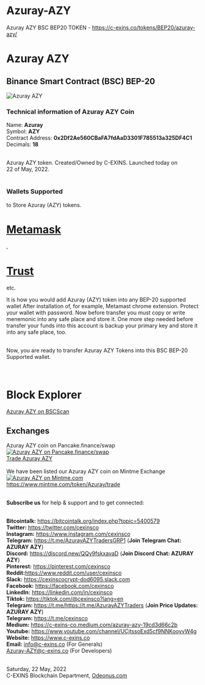 
# Azuray-AZY
Azuray AZY BSC BEP20 TOKEN - https://c-exins.co/tokens/BEP20/azuray-azy/

<h1>Azuray AZY</h1>
<h2>Binance Smart Contract (BSC) BEP-20</h2>
<img src="https://c-exins.co/lnkimages/Azuray-AZY-logo-200x200.png" alt="Azuray AZY" title="Azuray AZY" /> <br />


<h3>Technical information of Azuray AZY Coin</h3>

Name: <b>Azuray</b> <br />
Symbol: <b>AZY</b> <br />
Contract Address: <b>0x2Df2Ae560CBaFA7fdAaD3301F785513a325DF4C1</b> <br />
Decimals: <b>18</b> <br /> <br />

Azuray AZY token. Created/Owned by C-EXINS. Launched today on <br />
22 of May, 2022. <br />
 <br />

<h3>Wallets Supported</h3> to Store Azuray (AZY) tokens. <br />


<h1><a href="https://microsoftedge.microsoft.com/addons/detail/metamask/ejbalbakoplchlghecdalmeeeajnimhm?hl=en-US" title="Azuray AZY on Metamask">Metamask</a></h1>, <h1><a href="https://trustwallet.com/dl/apk" title="Azuray AZY on Tron Wallet">Trust</a></h1> etc.


It is how you would add Azuray (AZY) token into any BEP-20 supported wallet 
After installation of, for example, Metamast chrome extension. Protect your wallet with password. Now before transfer
you must copy or write menemonic into any safe place and store it. One more step needed before transfer your funds into
this account is backup your primary key and store it into any safe place, too. <br /> <br />

Now, you are ready to transfer Azuray AZY Tokens into this BSC BEP-20 Supported wallet. <br /> <br /> <br />



<h1>Block Explorer</h1>
<a href="https://bscscan.com/token/0x2Df2Ae560CBaFA7fdAaD3301F785513a325DF4C1" title="Azuray AZY block explorer">Azuray AZY on BSCScan</a>



<h2>Exchanges</h2>
Azuray AZY coin on Pancake.finance/swap <br />
<a href="https://pancakeswap.finance/swap?outputCurrency=0x2Df2Ae560CBaFA7fdAaD3301F785513a325DF4C1" title="Trade Azuray AZY on Pancake.finance/swap">
<img src="https://www.c-exins.co/tokens/ERC20/odematic-odm/images/pancake.finace.png" alt="Azuray AZY on Pancake.finance/swap" title="Azuray AZY on Pancake.finance/swap" /> <br/>
Trade Azuray AZY</a> <br/> <br />
We have been listed our Azuray AZY coin on Mintme Exchange <br/>
<a href="https://www.mintme.com/token/Azuray/invite" title="Azuray AZY on Mintme"><img src="https://www.c-exins.co/tokens/BEP20/azuray-azy/images/mintme-exchange.png" alt="Azuray AZY on Mintme.com" title="Azuray AZY on Mintme.com"/></a> <br/>
<a href="https://www.mintme.com/token/Azuray/invite" title="Trade Azuray AZY">https://www.mintme.com/token/Azuray/trade</a><br/><br/>


<b>Subscribe us</b> for help & support and to get connected:<br/><br/>


<b>Bitcointalk:</b> https://bitcointalk.org/index.php?topic=5400579 <br/>
<b>Twitter:</b> https://twitter.com/cexinsco <br/>
<b>Instagram:</b> https://www.instagram.com/cexinsco <br/>
<b>Telegram:</b> https://t.me/AzurayAZYTradersGRP1 (<b>Join Telegram Chat: AZURAY AZY</b>) <br/>
<b>Discord:</b> https://discord.new/QQy9fskxavaD (<b>Join Discord Chat: AZURAY AZY</b>) <br/>
<b>Pinterest:</b> https://pinterest.com/cexinsco <br/>
<b>Reddit:</b>https://www.reddit.com/user/cexinsco <br/>
<b>Slack:</b> https://cexinscocrypt-dod6095.slack.com <br/>
<b>Facebook:</b> https://facebook.com/cexinsco <br/>
<b>LinkedIn:</b> https://linkedin.com/in/cexinsco <br/>
<b>Tiktok:</b> https://tiktok.com/@cexinsco?lang=en <br/>
<b>Telegram:</b> https://t.me/https://t.me/AzurayAZYTraders (<b>Join Price Updates: AZURAY AZY</b>) <br/>
<b>Telegram:</b> https://t.me/cexinsco <br/>
<b>Medium:</b> https://c-exins-co.medium.com/azuray-azy-19cd3d66c2b <br/>
<b>Youtube:</b> https://www.youtube.com/channel/UCjtssoExd5cf9NNKooyvW4g <br/>
<b>Website:</b> https://www.c-exins.co <br/>
<b>Email:</b> info@c-exins.co (For Generals) <br/>
              Azuray-AZY@c-exins.co (For Developers) <br/> <br/>

Saturday, 22 May, 2022 <br/>
C-EXINS Blockchain Department, <a href="http://Odeonus.com" title="Odeonus.com">Odeonus.com</a> <br/>

